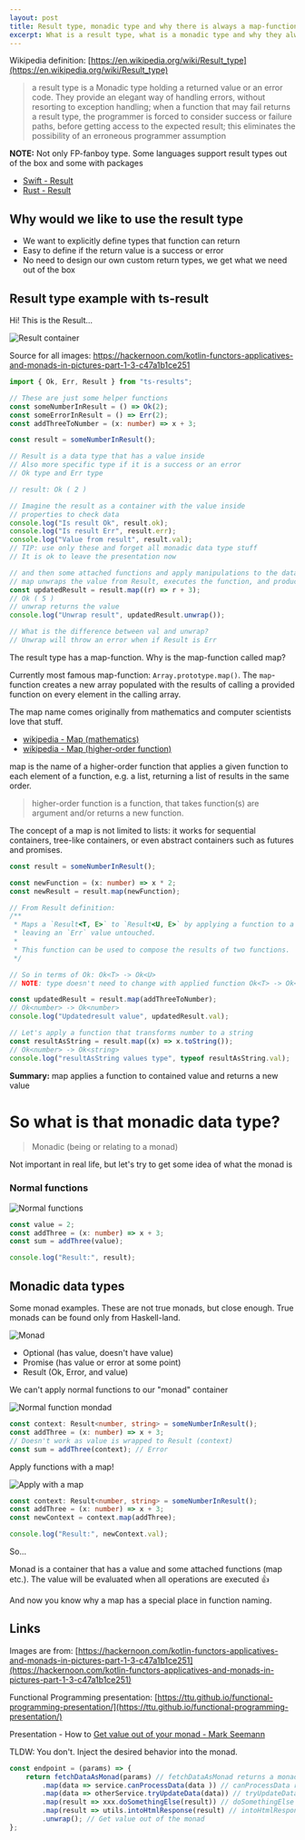 ```yaml
---
layout: post
title: Result type, monadic type and why there is always a map-function?
excerpt: What is a result type, what is a monadic type and why they always have a map-function
---
```


Wikipedia definition: [https://en.wikipedia.org/wiki/Result_type](https://en.wikipedia.org/wiki/Result_type)

> a result type is a Monadic type holding a returned value or an error code. They provide an elegant way of handling errors, without resorting to exception handling; when a function that may fail returns a result type, the programmer is forced to consider success or failure paths, before getting access to the expected result; this eliminates the possibility of an erroneous programmer assumption

**NOTE:** Not only FP-fanboy type. Some languages support result types out of the box and some with packages

- [Swift - Result](https://developer.apple.com/documentation/swift/result)
- [Rust - Result](https://doc.rust-lang.org/std/result/)

## Why would we like to use the result type

- We want to explicitly define types that function can return
- Easy to define if the return value is a success or error
- No need to design our own custom return types, we get what we need out of the box

## Result type example with ts-result

Hi! This is the Result...

![Result container](/images/posts/result-type/result_type_1.png)

Source for all images: https://hackernoon.com/kotlin-functors-applicatives-and-monads-in-pictures-part-1-3-c47a1b1ce251

```ts
import { Ok, Err, Result } from "ts-results";

// These are just some helper functions
const someNumberInResult = () => Ok(2);
const someErrorInResult = () => Err(2);
const addThreeToNumber = (x: number) => x + 3;

const result = someNumberInResult();

// Result is a data type that has a value inside
// Also more specific type if it is a success or an error
// Ok type and Err type

// result: Ok ( 2 )

// Imagine the result as a container with the value inside
// properties to check data
console.log("Is result Ok", result.ok);
console.log("Is result Err", result.err);
console.log("Value from result", result.val);
// TIP: use only these and forget all monadic data type stuff
// It is ok to leave the presentation now

// and then some attached functions and apply manipulations to the data
// map unwraps the value from Result, executes the function, and produces a new Result
const updatedResult = result.map((r) => r + 3);
// Ok ( 5 )
// unwrap returns the value
console.log("Unwrap result", updatedResult.unwrap());

// What is the difference between val and unwrap?
// Unwrap will throw an error when if Result is Err
```

The result type has a map-function. Why is the map-function called map?

Currently most famous map-function: `Array.prototype.map()`. The `map`-function creates a new array populated with the results of calling a provided function on every element in the calling array.

The map name comes originally from mathematics and computer scientists love that stuff.

- [wikipedia - Map (mathematics)](https://en.wikipedia.org/wiki/Map_(mathematics))
- [wikipedia - Map (higher-order function)](https://en.wikipedia.org/wiki/Map_(higher-order_function))

map is the name of a higher-order function that applies a given function to each element of a function, e.g. a list, returning a list of results in the same order.

> higher-order function is a function, that takes function(s) are argument and/or returns a new function.

The concept of a map is not limited to lists: it works for sequential containers, tree-like containers, or even abstract containers such as futures and promises.

```ts
const result = someNumberInResult();

const newFunction = (x: number) => x * 2;
const newResult = result.map(newFunction);

// From Result definition:
/**
 * Maps a `Result<T, E>` to `Result<U, E>` by applying a function to a contained `Ok` value,
 * leaving an `Err` value untouched.
 *
 * This function can be used to compose the results of two functions.
 */

// So in terms of Ok: Ok<T> -> Ok<U>
// NOTE: type doesn't need to change with applied function Ok<T> -> Ok<T>

const updatedResult = result.map(addThreeToNumber);
// Ok<number> -> Ok<number>
console.log("Updatedresult value", updatedResult.val);

// Let's apply a function that transforms number to a string
const resultAsString = result.map((x) => x.toString());
// Ok<number> -> Ok<string>
console.log("resultAsString values type", typeof resultAsString.val);
```
__Summary:__ map applies a function to contained value and returns a new value

# So what is that monadic data type?

> Monadic (being or relating to a monad)

Not important in real life, but let's try to get some idea of what the monad is

### Normal functions

![Normal functions](/images/posts/result-type/result_type_2.png)

```ts
const value = 2;
const addThree = (x: number) => x + 3;
const sum = addThree(value);

console.log("Result:", result);
```

## Monadic data types

Some monad examples. These are not true monads, but close enough. True monads can be found only from Haskell-land.

![Monad](/images/posts/result-type/result_type_3.png)

- Optional (has value, doesn't have value)
- Promise (has value or error at some point)
- Result (Ok, Error, and value)

We can't apply normal functions to our "monad" container

![Normal function mondad](/images/posts/result-type/result_type_4.png)

```ts
const context: Result<number, string> = someNumberInResult();
const addThree = (x: number) => x + 3;
// Doesn't work as value is wrapped to Result (context)
const sum = addThree(context); // Error
```

Apply functions with a map!

![Apply with a map](/images/posts/result-type/result_type_5.png)

```ts
const context: Result<number, string> = someNumberInResult();
const addThree = (x: number) => x + 3;
const newContext = context.map(addThree);

console.log("Result:", newContext.val);
```

So...

Monad is a container that has a value and some attached functions (map etc.). The value will be evaluated when all operations are executed 👍

And now you know why a map has a special place in function naming.

## Links

Images are from: [https://hackernoon.com/kotlin-functors-applicatives-and-monads-in-pictures-part-1-3-c47a1b1ce251](https://hackernoon.com/kotlin-functors-applicatives-and-monads-in-pictures-part-1-3-c47a1b1ce251)

Functional Programming presentation: [https://ttu.github.io/functional-programming-presentation/](https://ttu.github.io/functional-programming-presentation/)

Presentation - How to [Get value out of your monad - Mark Seemann](https://www.youtube.com/watch?v=F9bznonKc64)

TLDW: You don't. Inject the desired behavior into the monad.

```js
const endpoint = (params) => {
	return fetchDataAsMonad(params) // fetchDataAsMonad returns a monad
		.map(data => service.canProcessData(data )) // canProcessData returns a monad
		.map(data => otherService.tryUpdateData(data)) // tryUpdateData returns a monad
		.map(result => xxx.doSomethingElse(result)) // doSomethingElse returns a monad
		.map(result => utils.intoHtmlResponse(result) // intoHtmlResponse returns a monad
		.unwrap(); // Get value out of the monad
};
```
